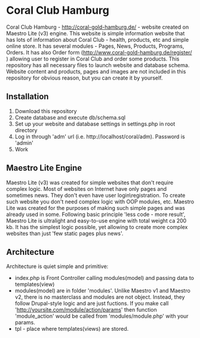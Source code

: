 Coral Club Hamburg
=====

Coral Club Hamburg - http://coral-gold-hamburg.de/ - website created on Maestro Lite (v3) engine. This website is simple information website that has lots of information about Coral Club - health, products, etc and simple online store. It has several modules - Pages, News, Products, Programs, Orders. It has also Order form (http://www.coral-gold-hamburg.de/register/ ) allowing user to register in Coral Club and order some products.
This repository has all necessary files to launch website and database schema.
Website content and products, pages and images are not included in this repository for obvious reason, but you can create it by yourself.

Installation
------
1. Download this repository
2. Create database and execute db/schema.sql
3. Set up your website and database settings in settings.php in root directory
4. Log in through 'adm' url (i.e. http://localhost/coral/adm). Password is 'admin'
5. Work

Maestro Lite Engine
------
Maestro Lite (v3) was created for simple websites that don't require complex logic. Most of websites on Internet have only pages and sometimes news. They don't even have user login\registration. To create such website you don't need complex logic with OOP modules, etc. Maestro Lite was created for the purposes of making such simple pages and was already used in some.
Following basic principle 'less code - more result', Maestro Lite is ultralight and easy-to-use engine with total weight ca 200 kb. It has the simplest logic possible, yet allowing to create more complex websites than just 'few static pages plus news'. 

Architecture
-----
Architecture is quiet simple and primitive:
* index.php is Front Controller calling modules(model) and passing data to templates(view)  
* modules(model) are in folder 'modules'. Unlike Maestro v1 and Maestro v2, there is no masterclass and modules are not object. Instead, they follow Drupal-style logic and are just fuctions. If you make call 'http://yoursite.com/module/action/params' then function 'module_action' would be called from 'modules/module.php' with your params.
* tpl - place where templates(views) are stored. 
